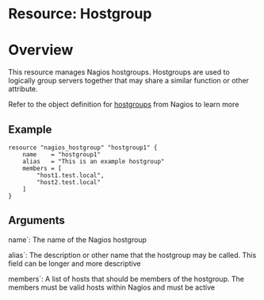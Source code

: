 # Resource: Hostgroup

# Overview

This resource manages Nagios hostgroups. Hostgroups are used to logically group servers together that may share a
similar function or other attribute.

Refer to the object definition for [hostgroups](https://assets.nagios.com/downloads/nagioscore/docs/nagioscore/3/en/objectdefinitions.html#hostgroup) from Nagios to learn more

## Example

```hcl
resource "nagios_hostgroup" "hostgroup1" {
    name    = "hostgroup1"
    alias   = "This is an example hostgroup"
    members = [
        "host1.test.local",
        "host2.test.local"
    ]
}
```

## Arguments

name`: The name of the Nagios hostgroup

alias`: The description or other name that the hostgroup may be called. This field can be longer and more descriptive

members`: A list of hosts that should be members of the hostgroup. The members must be valid hosts within Nagios and must be active